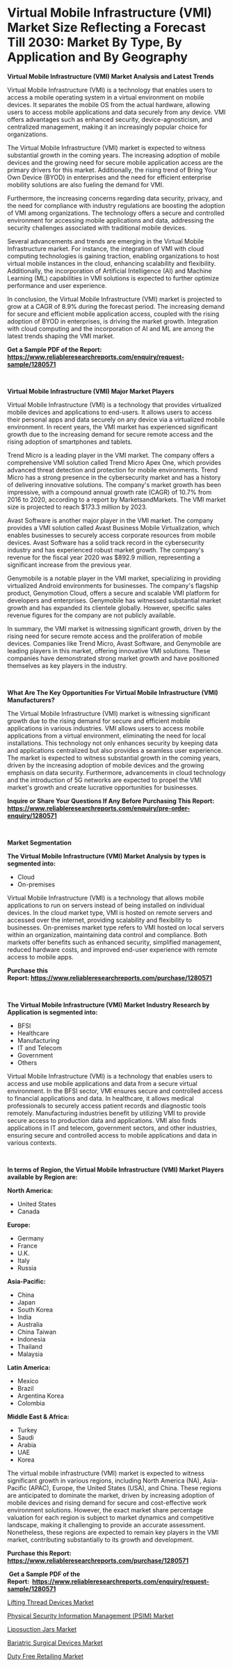 <p><h1>Virtual Mobile Infrastructure (VMI) Market Size Reflecting a Forecast Till 2030: Market By Type, By Application and By Geography</h1></p><p><strong>Virtual Mobile Infrastructure (VMI) Market Analysis and Latest Trends</strong></p>
<p><p>Virtual Mobile Infrastructure (VMI) is a technology that enables users to access a mobile operating system in a virtual environment on mobile devices. It separates the mobile OS from the actual hardware, allowing users to access mobile applications and data securely from any device. VMI offers advantages such as enhanced security, device-agnosticism, and centralized management, making it an increasingly popular choice for organizations.</p><p>The Virtual Mobile Infrastructure (VMI) market is expected to witness substantial growth in the coming years. The increasing adoption of mobile devices and the growing need for secure mobile application access are the primary drivers for this market. Additionally, the rising trend of Bring Your Own Device (BYOD) in enterprises and the need for efficient enterprise mobility solutions are also fueling the demand for VMI.</p><p>Furthermore, the increasing concerns regarding data security, privacy, and the need for compliance with industry regulations are boosting the adoption of VMI among organizations. The technology offers a secure and controlled environment for accessing mobile applications and data, addressing the security challenges associated with traditional mobile devices.</p><p>Several advancements and trends are emerging in the Virtual Mobile Infrastructure market. For instance, the integration of VMI with cloud computing technologies is gaining traction, enabling organizations to host virtual mobile instances in the cloud, enhancing scalability and flexibility. Additionally, the incorporation of Artificial Intelligence (AI) and Machine Learning (ML) capabilities in VMI solutions is expected to further optimize performance and user experience.</p><p>In conclusion, the Virtual Mobile Infrastructure (VMI) market is projected to grow at a CAGR of 8.9% during the forecast period. The increasing demand for secure and efficient mobile application access, coupled with the rising adoption of BYOD in enterprises, is driving the market growth. Integration with cloud computing and the incorporation of AI and ML are among the latest trends shaping the VMI market.</p></p>
<p><strong>Get a Sample PDF of the Report:&nbsp; <a href="https://www.reliableresearchreports.com/enquiry/request-sample/1280571">https://www.reliableresearchreports.com/enquiry/request-sample/1280571</a></strong></p>
<p>&nbsp;</p>
<p><strong>Virtual Mobile Infrastructure (VMI) Major Market Players</strong></p>
<p><p>Virtual Mobile Infrastructure (VMI) is a technology that provides virtualized mobile devices and applications to end-users. It allows users to access their personal apps and data securely on any device via a virtualized mobile environment. In recent years, the VMI market has experienced significant growth due to the increasing demand for secure remote access and the rising adoption of smartphones and tablets.</p><p>Trend Micro is a leading player in the VMI market. The company offers a comprehensive VMI solution called Trend Micro Apex One, which provides advanced threat detection and protection for mobile environments. Trend Micro has a strong presence in the cybersecurity market and has a history of delivering innovative solutions. The company's market growth has been impressive, with a compound annual growth rate (CAGR) of 10.7% from 2016 to 2020, according to a report by MarketsandMarkets. The VMI market size is projected to reach $173.3 million by 2023.</p><p>Avast Software is another major player in the VMI market. The company provides a VMI solution called Avast Business Mobile Virtualization, which enables businesses to securely access corporate resources from mobile devices. Avast Software has a solid track record in the cybersecurity industry and has experienced robust market growth. The company's revenue for the fiscal year 2020 was $892.9 million, representing a significant increase from the previous year.</p><p>Genymobile is a notable player in the VMI market, specializing in providing virtualized Android environments for businesses. The company's flagship product, Genymotion Cloud, offers a secure and scalable VMI platform for developers and enterprises. Genymobile has witnessed substantial market growth and has expanded its clientele globally. However, specific sales revenue figures for the company are not publicly available.</p><p>In summary, the VMI market is witnessing significant growth, driven by the rising need for secure remote access and the proliferation of mobile devices. Companies like Trend Micro, Avast Software, and Genymobile are leading players in this market, offering innovative VMI solutions. These companies have demonstrated strong market growth and have positioned themselves as key players in the industry.</p></p>
<p>&nbsp;</p>
<p><strong>What Are The Key Opportunities For Virtual Mobile Infrastructure (VMI) Manufacturers?</strong></p>
<p><p>The Virtual Mobile Infrastructure (VMI) market is witnessing significant growth due to the rising demand for secure and efficient mobile applications in various industries. VMI allows users to access mobile applications from a virtual environment, eliminating the need for local installations. This technology not only enhances security by keeping data and applications centralized but also provides a seamless user experience. The market is expected to witness substantial growth in the coming years, driven by the increasing adoption of mobile devices and the growing emphasis on data security. Furthermore, advancements in cloud technology and the introduction of 5G networks are expected to propel the VMI market's growth and create lucrative opportunities for businesses.</p></p>
<p><strong>Inquire or Share Your Questions If Any Before Purchasing This Report: <a href="https://www.reliableresearchreports.com/enquiry/pre-order-enquiry/1280571">https://www.reliableresearchreports.com/enquiry/pre-order-enquiry/1280571</a></strong></p>
<p>&nbsp;</p>
<p><strong>Market Segmentation</strong></p>
<p><strong>The Virtual Mobile Infrastructure (VMI) Market Analysis by types is segmented into:</strong></p>
<p><ul><li>Cloud</li><li>On-premises</li></ul></p>
<p><p>Virtual Mobile Infrastructure (VMI) is a technology that allows mobile applications to run on servers instead of being installed on individual devices. In the cloud market type, VMI is hosted on remote servers and accessed over the internet, providing scalability and flexibility to businesses. On-premises market type refers to VMI hosted on local servers within an organization, maintaining data control and compliance. Both markets offer benefits such as enhanced security, simplified management, reduced hardware costs, and improved end-user experience with remote access to mobile apps.</p></p>
<p><strong>Purchase this Report:&nbsp;<a href="https://www.reliableresearchreports.com/purchase/1280571">https://www.reliableresearchreports.com/purchase/1280571</a></strong></p>
<p>&nbsp;</p>
<p><strong>The Virtual Mobile Infrastructure (VMI) Market Industry Research by Application is segmented into:</strong></p>
<p><ul><li>BFSI</li><li>Healthcare</li><li>Manufacturing</li><li>IT and Telecom</li><li>Government</li><li>Others</li></ul></p>
<p><p>Virtual Mobile Infrastructure (VMI) is a technology that enables users to access and use mobile applications and data from a secure virtual environment. In the BFSI sector, VMI ensures secure and controlled access to financial applications and data. In healthcare, it allows medical professionals to securely access patient records and diagnostic tools remotely. Manufacturing industries benefit by utilizing VMI to provide secure access to production data and applications. VMI also finds applications in IT and telecom, government sectors, and other industries, ensuring secure and controlled access to mobile applications and data in various contexts.</p></p>
<p>&nbsp;</p>
<p><strong>In terms of Region, the Virtual Mobile Infrastructure (VMI) Market Players available by Region are:</strong></p>
<p>
    <p> <strong> North America: </strong>
        <ul>
            <li>United States</li>
            <li>Canada</li>
        </ul>
        </p> 
    <p> <strong> Europe: </strong>
        <ul>
            <li>Germany</li>
            <li>France</li>
            <li>U.K.</li>
            <li>Italy</li>
            <li>Russia</li>
        </ul>
        </p> 
    <p> <strong> Asia-Pacific: </strong>
        <ul>
            <li>China</li>
            <li>Japan</li>
            <li>South Korea</li>
            <li>India</li>
            <li>Australia</li>
            <li>China Taiwan</li>
            <li>Indonesia</li>
            <li>Thailand</li>
            <li>Malaysia</li>
        </ul>
        </p> 
    <p> <strong> Latin America: </strong>
        <ul>
            <li>Mexico</li>
            <li>Brazil</li>
            <li>Argentina Korea</li>
            <li>Colombia</li>
        </ul>
        </p> 
    <p> <strong> Middle East & Africa: </strong>
        <ul>
            <li>Turkey</li>
            <li>Saudi</li>
            <li>Arabia</li>
            <li>UAE</li>
            <li>Korea</li>
        </ul>
    </p>
    </p>
<p><p>The virtual mobile infrastructure (VMI) market is expected to witness significant growth in various regions, including North America (NA), Asia-Pacific (APAC), Europe, the United States (USA), and China. These regions are anticipated to dominate the market, driven by increasing adoption of mobile devices and rising demand for secure and cost-effective work environment solutions. However, the exact market share percentage valuation for each region is subject to market dynamics and competitive landscape, making it challenging to provide an accurate assessment. Nonetheless, these regions are expected to remain key players in the VMI market, contributing substantially to its growth and development.</p></p>
<p><strong>Purchase this Report: <a href="https://www.reliableresearchreports.com/purchase/1280571">https://www.reliableresearchreports.com/purchase/1280571</a></strong></p>
<p>&nbsp;<strong>Get a Sample PDF of the Report:&nbsp;&nbsp;<a href="https://www.reliableresearchreports.com/enquiry/request-sample/1280571">https://www.reliableresearchreports.com/enquiry/request-sample/1280571</a></strong></p>
<p><strong></strong></p>
<p><p><a href="https://www.linkedin.com/pulse/lifting-thread-devices-market-insights-players-forecast/">Lifting Thread Devices Market</a></p><p><a href="https://medium.com/@lorimyers95/physical-security-information-management-psim-market-opportunities-and-strategies-forecast-for-f44af5ab7919">Physical Security Information Management (PSIM) Market</a></p><p><a href="https://www.linkedin.com/pulse/liposuction-jars-market-share-amp-new-trends-analysis/">Liposuction Jars Market</a></p><p><a href="https://www.linkedin.com/pulse/bariatric-surgical-devices-market-size-share-amp-trends/">Bariatric Surgical Devices Market</a></p><p><a href="https://medium.com/@samanthareed1916/duty-free-retailing-market-trends-and-market-analysis-forecasted-for-period-2023-2030-d0d17e5d027a">Duty Free Retailing Market</a></p></p>